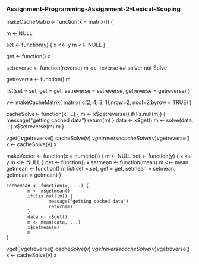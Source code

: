 ### Assignment-Programming-Assignment-2-Lexical-Scoping





makeCacheMatrix<- function(x = matrix()) {
  
  m <- NULL
  
  set <- function(y) {
    x <<- y
    m <<- NULL
  }
  
  get <- function() x
  
  setreverse <- function(reverse) m <<- reverse ##  solver not Solve
  
  getreverse <- function() m   
  
  list(set = set, get = get,
       setreverse = setreverse,
       getreverse = getreverse)
}








 v<- makeCacheMatrix( matrix( c(2, 4, 3, 1),nrow=2, ncol=2,byrow = TRUE) )
 


 
 cacheSolve<- function(x, ...) {
   m <- x$getreverse()
   if(!is.null(m)) {
     message("getting cached data")
     return(m)
   }
   data <- x$get()
   m <- solve(data, ...)
   x$setreverse(m)
   m
 }
 
 v$get()
 v$getreverse()
 cacheSolve(v)
 v$getreverse
 cacheSolve(v)
 v$getreverse()
 x <- cacheSolve(v)
 x
 

makeVector <- function(x = numeric()) {
            m <- NULL
            set <- function(y) {
                    x <<- y
                    m <<- NULL
            }
            get <- function() x
            setmean <- function(mean) m <<- mean
            getmean <- function() m
            list(set = set, get = get,
                 setmean = setmean,
                 getmean = getmean)
    }





    cachemean <- function(x, ...) {
            m <- x$getmean()
            if(!is.null(m)) {
                    message("getting cached data")
                    return(m)
            }
            data <- x$get()
            m <- mean(data, ...)
            x$setmean(m)
            m
    }


 v$get()
 v$getreverse()
 cacheSolve(v)
 v$getreverse
 cacheSolve(v)
 v$getreverse()
 x <- cacheSolve(v)
 x
 

